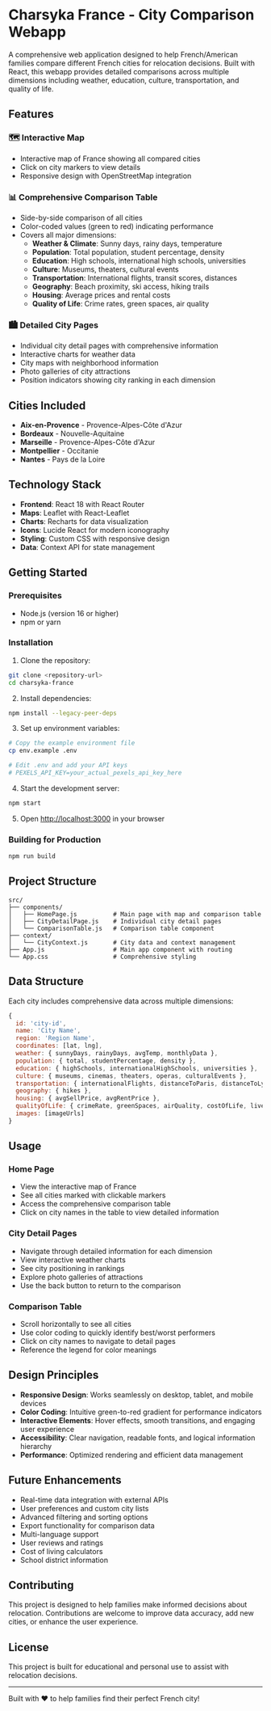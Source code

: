# Charsyka France - City Comparison Webapp

A comprehensive web application designed to help French/American families compare different French cities for relocation decisions. Built with React, this webapp provides detailed comparisons across multiple dimensions including weather, education, culture, transportation, and quality of life.

## Features

### 🗺️ Interactive Map
- Interactive map of France showing all compared cities
- Click on city markers to view details
- Responsive design with OpenStreetMap integration

### 📊 Comprehensive Comparison Table
- Side-by-side comparison of all cities
- Color-coded values (green to red) indicating performance
- Covers all major dimensions:
  - **Weather & Climate**: Sunny days, rainy days, temperature
  - **Population**: Total population, student percentage, density
  - **Education**: High schools, international high schools, universities
  - **Culture**: Museums, theaters, cultural events
  - **Transportation**: International flights, transit scores, distances
  - **Geography**: Beach proximity, ski access, hiking trails
  - **Housing**: Average prices and rental costs
  - **Quality of Life**: Crime rates, green spaces, air quality

### 🏙️ Detailed City Pages
- Individual city detail pages with comprehensive information
- Interactive charts for weather data
- City maps with neighborhood information
- Photo galleries of city attractions
- Position indicators showing city ranking in each dimension

## Cities Included

- **Aix-en-Provence** - Provence-Alpes-Côte d'Azur
- **Bordeaux** - Nouvelle-Aquitaine
- **Marseille** - Provence-Alpes-Côte d'Azur
- **Montpellier** - Occitanie
- **Nantes** - Pays de la Loire

## Technology Stack

- **Frontend**: React 18 with React Router
- **Maps**: Leaflet with React-Leaflet
- **Charts**: Recharts for data visualization
- **Icons**: Lucide React for modern iconography
- **Styling**: Custom CSS with responsive design
- **Data**: Context API for state management

## Getting Started

### Prerequisites
- Node.js (version 16 or higher)
- npm or yarn

### Installation

1. Clone the repository:
```bash
git clone <repository-url>
cd charsyka-france
```

2. Install dependencies:
```bash
npm install --legacy-peer-deps
```

3. Set up environment variables:
```bash
# Copy the example environment file
cp env.example .env

# Edit .env and add your API keys
# PEXELS_API_KEY=your_actual_pexels_api_key_here
```

4. Start the development server:
```bash
npm start
```

5. Open [http://localhost:3000](http://localhost:3000) in your browser

### Building for Production

```bash
npm run build
```

## Project Structure

```
src/
├── components/
│   ├── HomePage.js          # Main page with map and comparison table
│   ├── CityDetailPage.js    # Individual city detail pages
│   └── ComparisonTable.js   # Comparison table component
├── context/
│   └── CityContext.js       # City data and context management
├── App.js                   # Main app component with routing
└── App.css                  # Comprehensive styling
```

## Data Structure

Each city includes comprehensive data across multiple dimensions:

```javascript
{
  id: 'city-id',
  name: 'City Name',
  region: 'Region Name',
  coordinates: [lat, lng],
  weather: { sunnyDays, rainyDays, avgTemp, monthlyData },
  population: { total, studentPercentage, density },
  education: { highSchools, internationalHighSchools, universities },
  culture: { museums, cinemas, theaters, operas, culturalEvents },
  transportation: { internationalFlights, distanceToParis, distanceToLyon, transitScore },
  geography: { hikes },
  housing: { avgSellPrice, avgRentPrice },
  qualityOfLife: { crimeRate, greenSpaces, airQuality, costOfLife, liveabilityScore, healthQuality },
  images: [imageUrls]
}
```

## Usage

### Home Page
- View the interactive map of France
- See all cities marked with clickable markers
- Access the comprehensive comparison table
- Click on city names in the table to view detailed information

### City Detail Pages
- Navigate through detailed information for each dimension
- View interactive weather charts
- See city positioning in rankings
- Explore photo galleries of attractions
- Use the back button to return to the comparison

### Comparison Table
- Scroll horizontally to see all cities
- Use color coding to quickly identify best/worst performers
- Click on city names to navigate to detail pages
- Reference the legend for color meanings

## Design Principles

- **Responsive Design**: Works seamlessly on desktop, tablet, and mobile devices
- **Color Coding**: Intuitive green-to-red gradient for performance indicators
- **Interactive Elements**: Hover effects, smooth transitions, and engaging user experience
- **Accessibility**: Clear navigation, readable fonts, and logical information hierarchy
- **Performance**: Optimized rendering and efficient data management

## Future Enhancements

- Real-time data integration with external APIs
- User preferences and custom city lists
- Advanced filtering and sorting options
- Export functionality for comparison data
- Multi-language support
- User reviews and ratings
- Cost of living calculators
- School district information

## Contributing

This project is designed to help families make informed decisions about relocation. Contributions are welcome to improve data accuracy, add new cities, or enhance the user experience.

## License

This project is built for educational and personal use to assist with relocation decisions.

---

Built with ❤️ to help families find their perfect French city!
